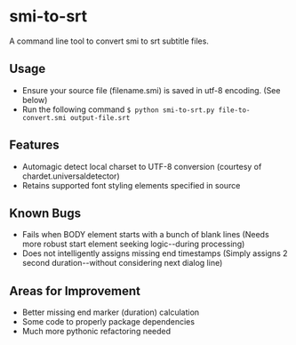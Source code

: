 smi-to-srt
==========

A command line tool to convert smi to srt subtitle files.

Usage
-----
- Ensure your source file (filename.smi) is saved in utf-8 encoding. (See below)
- Run the following command `$ python smi-to-srt.py file-to-convert.smi output-file.srt`

Features
--------
- Automagic detect local charset to UTF-8 conversion (courtesy of chardet.universaldetector)
- Retains supported font styling elements specified in source

Known Bugs
----------
- Fails when BODY element starts with a bunch of blank lines
  (Needs more robust start element seeking logic--during processing)
- Does not intelligently assigns missing end timestamps
  (Simply assigns 2 second duration--without considering next dialog line)

Areas for Improvement
---------------------
- Better missing end marker (duration) calculation
- Some code to properly package dependencies
- Much more pythonic refactoring needed
